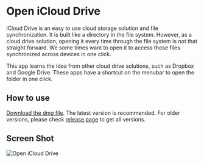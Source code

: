 # Open iCloud Drive

iCloud Drive is an easy to use cloud storage solution and file synchronization. It is built like a directory in the file system. However, as a cloud drive solution, opening it every time through the file system is not that straight forward.  We some times want to open it to access those files synchronized across devices in one click.

This app learns the idea from other cloud drive solutions, such as Dropbox and Google Drive. These apps have a shortcut on the menubar to open the folder in one click.  

## How to use

[Download the dmg file](https://github.com/imgarylai/Open-iCloud-Drive/releases/download/v1.0.0/Open.iCloud.Drive.dmg). The latest version is recommended. For older versions, please check [release page](https://github.com/imgarylai/Open-iCloud-Drive/releases) to get all versions. 

## Screen Shot

![Open iCloud Drive](screen-shot.png)

